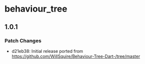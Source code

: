 # behaviour_tree

## 1.0.1

### Patch Changes

- d21eb38: Initial release ported from https://github.com/WillSquire/Behaviour-Tree-Dart-/tree/master
